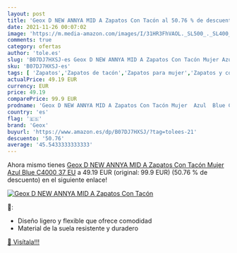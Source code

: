 ```yaml
---
layout: post
title: 'Geox D NEW ANNYA MID A Zapatos Con Tacón al 50.76 % de descuento'
date: 2021-11-26 00:07:02
image: 'https://m.media-amazon.com/images/I/31HR3FhVAOL._SL500_._SL400_.jpg'
comments: true
category: ofertas
author: 'tole.es'
slug: 'B07DJ7HXSJ-es Geox D NEW ANNYA MID A Zapatos Con Tacón Mujer Azul Blue...'
sku: 'B07DJ7HXSJ-es'
tags: [ 'Zapatos','Zapatos de tacón','Zapatos para mujer','Zapatos y complementos','geox','zapatos', ]
actualPrice: 49.19 EUR
currency: EUR
price: 49.19
comparePrice: 99.9 EUR
prodname: 'Geox D NEW ANNYA MID A Zapatos Con Tacón Mujer  Azul  Blue C4000   37 EU'
country: 'es'
flag: '🇪🇸'
brand: 'Geox'
buyurl: 'https://www.amazon.es/dp/B07DJ7HXSJ/?tag=tolees-21'
descuento: '50.76'
average: '45.5433333333333'
---
```


Ahora mismo tienes [Geox D NEW ANNYA MID A Zapatos Con Tacón Mujer  Azul  Blue C4000   37 EU](https://www.amazon.es/dp/B07DJ7HXSJ/?tag=tolees-21) a 49.19 EUR (original: 99.9 EUR) (50.76 %  de descuento) en el siguiente enlace!

[![Geox D NEW ANNYA MID A Zapatos Con Tacón](https://m.media-amazon.com/images/I/31HR3FhVAOL._SL500_._SL400_.jpg)](https://www.amazon.es/dp/B07DJ7HXSJ/?tag=tolees-21)

🔎:

- Diseño ligero y flexible que ofrece comodidad
- Material de la suela resistente y duradero

[🛒 Visítala!!!](https://www.amazon.es/dp/B07DJ7HXSJ/?tag=tolees-21)
